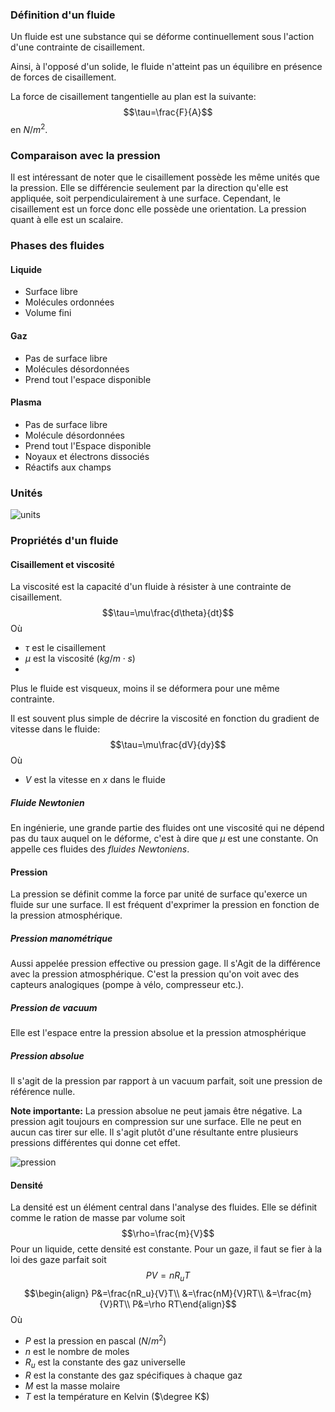 ### Définition d'un fluide
Un fluide est une substance qui se déforme continuellement sous l'action d'une contrainte de cisaillement. 

Ainsi, à l'opposé d'un solide, le fluide n'atteint pas un équilibre en présence de forces de cisaillement. 

La force de cisaillement tangentielle au plan est la suivante:
$$\tau=\frac{F}{A}$$ en $N/m^2$. 
### Comparaison avec la pression
Il est intéressant de noter que le cisaillement possède les même unités que la pression. Elle se différencie seulement par la direction qu'elle est appliquée, soit perpendiculairement à une surface. Cependant, le cisaillement est un force donc elle possède une orientation. La pression quant à elle est un scalaire.

### Phases des fluides
#### Liquide
- Surface libre
- Molécules ordonnées
- Volume fini
#### Gaz
- Pas de surface libre
- Molécules désordonnées
- Prend tout l'espace disponible
#### Plasma
- Pas de surface libre
- Molécule désordonnées
- Prend tout l'Espace disponible
- Noyaux et électrons dissociés
- Réactifs aux champs

### Unités
![units](Images/units.png)

### Propriétés d'un fluide
#### Cisaillement et viscosité
La viscosité est la capacité d'un fluide à résister à une contrainte de cisaillement.
$$\tau=\mu\frac{d\theta}{dt}$$
Où 
- $\tau$ est le cisaillement
- $\mu$ est la viscosité ($kg/m\cdot s)$
- 
Plus le fluide est visqueux, moins il se déformera pour une même contrainte.

Il est souvent plus simple de décrire la viscosité en fonction du gradient de vitesse dans le fluide:
$$\tau=\mu\frac{dV}{dy}$$
Où
- $V$ est la vitesse en $x$ dans le fluide
##### Fluide Newtonien
En ingénierie, une grande partie des fluides ont une viscosité qui ne dépend pas du taux auquel on le déforme, c'est à dire que $\mu$ est une constante. On appelle ces fluides des *fluides Newtoniens*.

#### Pression
La pression se définit comme la force par unité de surface qu'exerce un fluide sur une surface. Il est fréquent d'exprimer la pression en fonction de la pression atmosphérique. 

##### Pression manométrique
Aussi appelée pression effective ou pression gage. Il s'Agit de la différence avec la pression atmosphérique. C'est la pression qu'on voit avec des capteurs analogiques (pompe à vélo, compresseur etc.).
##### Pression de vacuum
Elle est l'espace entre la pression absolue et la pression atmosphérique

##### Pression absolue
Il s'agit de la pression par rapport à un vacuum parfait, soit une pression de référence nulle.

**Note importante:** La pression absolue ne peut jamais être négative. La pression agit toujours en compression sur une surface. Elle ne peut en aucun cas tirer sur elle. Il s'agit plutôt d'une résultante entre plusieurs pressions différentes qui donne cet effet.

![pression](Images/pression.png)

#### Densité
La densité est un élément central dans l'analyse des fluides. Elle se définit comme le ration de masse par volume soit $$\rho=\frac{m}{V}$$
Pour un liquide, cette densité est constante. Pour un gaze, il faut se fier à la loi des gaze parfait soit $$PV=nR_uT$$
$$\begin{align} P&=\frac{nR_u}{V}T\\
&=\frac{nM}{V}RT\\ &=\frac{m}{V}RT\\ P&=\rho RT\end{align}$$
Où
- $P$ est la pression en pascal ($N/m^2$)
- $n$ est le nombre de moles
- $R_u$ est la constante des gaz universelle
- $R$ est la constante des gaz spécifiques à chaque gaz
- $M$ est la masse molaire
- $T$ est la température en Kelvin ($\degree K$)